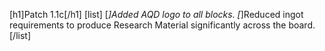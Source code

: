 [h1]Patch 1.1c[/h1]
[list]
[*]Added AQD logo to all blocks.
[*]Reduced ingot requirements to produce Research Material significantly across the board.
[/list]